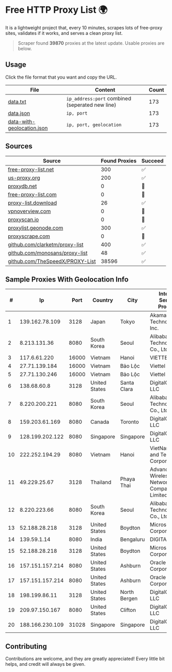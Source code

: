 
# Free HTTP Proxy List 🌍

It is a lightweight project that, every 10 minutes, scrapes lots of free-proxy sites, validates if it works, and serves a clean proxy list.


> Scraper found **39870** proxies at the latest update. Usable proxies are below.

## Usage

Click the file format that you want and copy the URL.


|File|Content|Count|
|----|-------|-----|
|[data.txt](https://raw.githubusercontent.com/themiralay/Proxy-List-World/master/data.txt)|`ip_address:port` combined (seperated new line)|173|
|[data.json](https://raw.githubusercontent.com/themiralay/Proxy-List-World/master/data.json)|`ip, port`|173|
|[data-with-geolocation.json](https://raw.githubusercontent.com/themiralay/Proxy-List-World/master/data-with-geolocation.json)|`ip, port, geolocation`|173|

## Sources

|Source|Found Proxies|Succeed|
|------|-------------|-------|
|[free-proxy-list.net](https://free-proxy-list.net)|300|✅|
|[us-proxy.org](https://www.us-proxy.org)|200|✅|
|[proxydb.net](http://proxydb.net)|0|🚫|
|[free-proxy-list.com](https://free-proxy-list.com/?page=&port=&type%5B%5D=http&type%5B%5D=https&up_time=0&search=Search)|0|🚫|
|[proxy-list.download](https://www.proxy-list.download/HTTP)|26|✅|
|[vpnoverview.com](https://vpnoverview.com/privacy/anonymous-browsing/free-proxy-servers)|0|🚫|
|[proxyscan.io](https://www.proxyscan.io)|0|🚫|
|[proxylist.geonode.com](https://proxylist.geonode.com/api/proxy-list?limit=300&page=1&sort_by=lastChecked&sort_type=desc&protocols=http,https)|300|✅|
|[proxyscrape.com](https://api.proxyscrape.com/v2/?request=displayproxies&protocol=http&timeout=10000&country=all&ssl=all&anonymity=all)|0|🚫|
|[github.com/clarketm/proxy-list](https://raw.githubusercontent.com/clarketm/proxy-list/master/proxy-list-raw.txt)|400|✅|
|[github.com/monosans/proxy-list](https://raw.githubusercontent.com/monosans/proxy-list/main/proxies/http.txt)|48|✅|
|[github.com/TheSpeedX/PROXY-List](https://raw.githubusercontent.com/TheSpeedX/PROXY-List/master/http.txt)|38596|✅|


## Sample Proxies With Geolocation Info

|#|Ip|Port|Country|City|Internet Service Provider|
|-|--|----|-------|----|-------------------------|
|1|139.162.78.109|3128|Japan|Tokyo|Akamai Technologies, Inc.|
|2|8.213.131.36|8080|South Korea|Seoul|Alibaba (US) Technology Co., Ltd.|
|3|117.6.61.220|16000|Vietnam|Hanoi|VIETTEL|
|4|27.71.139.184|16000|Vietnam|Bảo Lộc|Viettel Group|
|5|27.71.130.246|16000|Vietnam|Bảo Lộc|Viettel Group|
|6|138.68.60.8|3128|United States|Santa Clara|DigitalOcean, LLC|
|7|8.220.200.221|8080|South Korea|Seoul|Alibaba (US) Technology Co., Ltd.|
|8|159.203.61.169|8080|Canada|Toronto|DigitalOcean, LLC|
|9|128.199.202.122|8080|Singapore|Singapore|DigitalOcean, LLC|
|10|222.252.194.29|8080|Vietnam|Hanoi|VietNam Post and Telecom Corporation|
|11|49.229.25.67|3128|Thailand|Phaya Thai|Advanced Wireless Network Company Limited|
|12|8.220.223.66|8080|South Korea|Seoul|Alibaba (US) Technology Co., Ltd.|
|13|52.188.28.218|3128|United States|Boydton|Microsoft Corporation|
|14|139.59.1.14|8080|India|Bengaluru|DIGITALOCEAN|
|15|52.188.28.218|3128|United States|Boydton|Microsoft Corporation|
|16|157.151.157.214|8080|United States|Ashburn|Oracle Corporation|
|17|157.151.157.214|8080|United States|Ashburn|Oracle Corporation|
|18|198.199.86.11|3128|United States|North Bergen|DigitalOcean, LLC|
|19|209.97.150.167|8080|United States|Clifton|DigitalOcean, LLC|
|20|188.166.230.109|31028|Singapore|Singapore|DigitalOcean, LLC|



## Contributing

Contributions are welcome, and they are greatly appreciated! Every
little bit helps, and credit will always be given.

